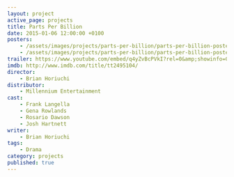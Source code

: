 ```yaml
---
layout: project
active_page: projects
title: Parts Per Billion
date: 2015-01-06 12:00:00 +0100
posters:
    - /assets/images/projects/parts-per-billion/parts-per-billion-poster.jpg
    - /assets/images/projects/parts-per-billion/parts-per-billion-poster-2.jpg
trailer: https://www.youtube.com/embed/q4yZvBcPVkI?rel=0&amp;showinfo=0
imdb: http://www.imdb.com/title/tt2495104/
director:
    - Brian Horiuchi
distributor:
    - Millennium Entertainment
cast:
    - Frank Langella
    - Gena Rowlands
    - Rosario Dawson
    - Josh Hartnett
writer:
    - Brian Horiuchi
tags:
    - Drama
category: projects
published: true
---
```

